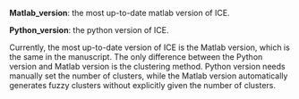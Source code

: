 **Matlab_version**: the most up-to-date matlab version of ICE.

**Python_version**: the python version of ICE. 

Currently, the most up-to-date version of ICE is the Matlab version, which is the same in the manuscript. The only difference between the Python version and Matlab version is the clustering method. Python version needs manually set the number of clusters, while the Matlab version automatically generates fuzzy clusters without explicitly given the number of clusters. 

